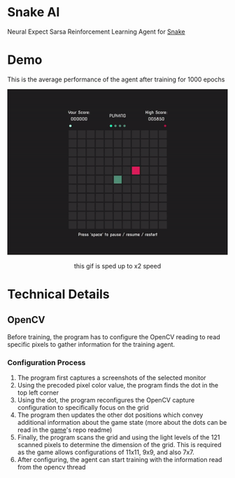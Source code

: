 # Snake AI

Neural Expect Sarsa Reinforcement Learning Agent for <a href='https://github.com/lochungtin/snake'>Snake</a>

# Demo

This is the average performance of the agent after training for 1000 epochs

<p align='center'>
    <img src='./docs/demo.gif'>
</p>
<p align='center'>
    this gif is sped up to x2 speed
</p>

# Technical Details

## OpenCV

Before training, the program has to configure the OpenCV reading to read specific pixels to gather information for the training agent.

### Configuration Process

1. The program first captures a screenshots of the selected monitor
2. Using the precoded pixel color value, the program finds the dot in the top left corner
3. Using the dot, the program reconfigures the OpenCV capture configuration to specifically focus on the grid
4. The program then updates the other dot positions which convey additional information about the game state (more about the dots can be read in the <a href='https://github.com/lochungtin/snake'>game</a>'s repo readme)
5. Finally, the program scans the grid and using the light levels of the 121 scanned pixels to determine the dimension of the grid. This is required as the game allows configurations of 11x11, 9x9, and also 7x7.
6. After configuring, the agent can start training with the information read from the opencv thread
